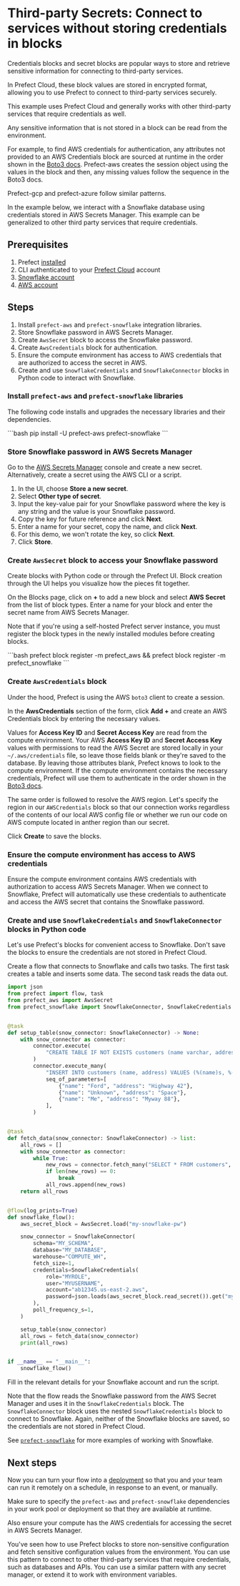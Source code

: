 # Third-party Secrets: Connect to services without storing credentials in blocks

Credentials blocks and secret blocks are popular ways to store and retrieve sensitive information for connecting to third-party services.

In Prefect Cloud, these block values are stored in encrypted format, allowing you to use Prefect to connect to third-party services securely.

This example uses Prefect Cloud and generally works with other third-party services that require credentials as well.

Any sensitive information that is not stored in a block can be read from the environment.

For example, to find AWS credentials for authentication, any attributes not provided to an AWS Credentials block are sourced at runtime in the order shown in the [Boto3 docs](https://boto3.amazonaws.com/v1/documentation/api/latest/guide/credentials.html#configuring-credentials).
Prefect-aws creates the session object using the values in the block and then, any missing values follow the sequence in the Boto3 docs.

Prefect-gcp and prefect-azure follow similar patterns.

In the example below, we interact with a Snowflake database using credentials stored in AWS Secrets Manager.
This example can be generalized to other third party services that require credentials.

## Prerequisites

1. Prefect [installed](/getting-started/installation)
1. CLI authenticated to your [Prefect Cloud](https://app.prefect.cloud) account
1. [Snowflake account](https://www.snowflake.com/)
1. [AWS account](https://aws.amazon.com/)

## Steps

1. Install `prefect-aws` and `prefect-snowflake` integration libraries.
1. Store Snowflake password in AWS Secrets Manager.
1. Create `AwsSecret` block to access the Snowflake password.
1. Create `AwsCredentials` block for authentication.
1. Ensure the compute environment has access to AWS credentials that are authorized to access the secret in AWS.
1. Create and use `SnowflakeCredentials` and `SnowflakeConnector` blocks in Python code to interact with Snowflake.

### Install `prefect-aws` and `prefect-snowflake` libraries

The following code installs and upgrades the necessary libraries and their dependencies.

<div class="terminal">
```bash
pip install -U prefect-aws prefect-snowflake
```
</div>

### Store Snowflake password in AWS Secrets Manager

Go to the [AWS Secrets Manager](https://aws.amazon.com/secrets-manager/) console and create a new secret.
Alternatively, create a secret using the AWS CLI or a script.

1. In the UI, choose **Store a new secret**.
1. Select **Other type of secret**.
1. Input the key-value pair for your Snowflake password where the key is any string and the value is your Snowflake password.
1. Copy the key for future reference and click **Next**.
1. Enter a name for your secret, copy the name, and click **Next**.
1. For this demo, we won't rotate the key, so click **Next**.
1. Click **Store**.

### Create `AwsSecret` block to access your Snowflake password

Create blocks with Python code or through the Prefect UI. Block creation through the UI helps you visualize how the pieces fit together.

On the Blocks page, click on **+** to add a new block and select **AWS Secret** from the list of block types.
Enter a name for your block and enter the secret name from AWS Secrets Manager.

Note that if you're using a self-hosted Prefect server instance, you must register the block types in the newly installed modules before creating blocks.

<div class="terminal">
```bash
prefect block register -m prefect_aws && prefect block register -m prefect_snowflake
```
</div>

### Create `AwsCredentials` block

Under the hood, Prefect is using the AWS `boto3` client to create a session.

In the **AwsCredentials** section of the form, click **Add +** and create an AWS Credentials block by entering the necessary values.

Values for **Access Key ID** and **Secret Access Key** are read from the compute environment.
Your AWS **Access Key ID** and **Secret Access Key** values with permissions to read the AWS Secret are stored locally in your `~/.aws/credentials` file, so leave those fields blank or they're saved to the database.
By leaving those attributes blank, Prefect knows to look to the compute environment.
If the compute environment contains the necessary credentials, Prefect will use them to authenticate in the order shown in the [Boto3 docs](https://boto3.amazonaws.com/v1/documentation/api/latest/guide/credentials.html#configuring-credentials).

The same order is followed to resolve the AWS region.
Let's specify the region in our `AWSCredentials` block so that our connection works regardless of the contents of our local AWS config file or whether we run our code on AWS compute located in anther region than our secret.

Click **Create** to save the blocks.

### Ensure the compute environment has access to AWS credentials

Ensure the compute environment contains AWS credentials with authorization to access AWS Secrets Manager.
When we connect to Snowflake, Prefect will automatically use these credentials to authenticate and access the AWS secret that contains the Snowflake password.

### Create and use `SnowflakeCredentials` and `SnowflakeConnector` blocks in Python code

Let's use Prefect's blocks for convenient access to Snowflake.
Don't save the blocks to ensure the credentials are not stored in Prefect Cloud.

Create a flow that connects to Snowflake and calls two tasks.
The first task creates a table and inserts some data.
The second task reads the data out.

```python
import json
from prefect import flow, task
from prefect_aws import AwsSecret
from prefect_snowflake import SnowflakeConnector, SnowflakeCredentials


@task
def setup_table(snow_connector: SnowflakeConnector) -> None:
    with snow_connector as connector:
        connector.execute(
            "CREATE TABLE IF NOT EXISTS customers (name varchar, address varchar);"
        )
        connector.execute_many(
            "INSERT INTO customers (name, address) VALUES (%(name)s, %(address)s);",
            seq_of_parameters=[
                {"name": "Ford", "address": "Highway 42"},
                {"name": "Unknown", "address": "Space"},
                {"name": "Me", "address": "Myway 88"},
            ],
        )


@task
def fetch_data(snow_connector: SnowflakeConnector) -> list:
    all_rows = []
    with snow_connector as connector:
        while True:
            new_rows = connector.fetch_many("SELECT * FROM customers", size=2)
            if len(new_rows) == 0:
                break
            all_rows.append(new_rows)
    return all_rows


@flow(log_prints=True)
def snowflake_flow():
    aws_secret_block = AwsSecret.load("my-snowflake-pw")

    snow_connector = SnowflakeConnector(
        schema="MY_SCHEMA",
        database="MY_DATABASE",
        warehouse="COMPUTE_WH",
        fetch_size=1,
        credentials=SnowflakeCredentials(
            role="MYROLE",
            user="MYUSERNAME",
            account="ab12345.us-east-2.aws",
            password=json.loads(aws_secret_block.read_secret()).get("my-snowflake-pw"),
        ),
        poll_frequency_s=1,
    )

    setup_table(snow_connector)
    all_rows = fetch_data(snow_connector)
    print(all_rows)


if __name__ == "__main__":
    snowflake_flow()
```

Fill in the relevant details for your Snowflake account and run the script.

Note that the flow reads the Snowflake password from the AWS Secret Manager and uses it in the `SnowflakeCredentials` block.
The `SnowflakeConnector` block uses the nested `SnowflakeCredentials` block to connect to Snowflake.
Again, neither of the Snowflake blocks are saved, so the credentials are not stored in Prefect Cloud.

See [`prefect-snowflake`](/integrations/prefect-snowflake) for more examples of working with Snowflake.

## Next steps

Now you can turn your flow into a [deployment](/guides/prefect-deploy/) so that you and your team can run it remotely on a schedule, in response to an event, or manually.  

Make sure to specify the `prefect-aws` and `prefect-snowflake` dependencies in your work pool or deployment so that they are available at runtime.

Also ensure your compute has the AWS credentials for accessing the secret in AWS Secrets Manager.

You've seen how to use Prefect blocks to store non-sensitive configuration and fetch sensitive configuration values from the environment. You can use this pattern to connect to other third-party services that require credentials, such as databases and APIs. You can use a similar pattern with any secret manager, or extend it to work with environment variables.
